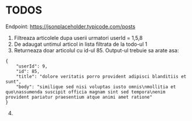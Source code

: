 # TODOS
Endpoint: https://jsonplaceholder.typicode.com/posts

1. Filtreaza articolele dupa userii urmatori userId = 1,5,8
2. De adaugat untimul articol in lista filtrata de la todo-ul 1
3. Returneaza doar articolul cu id-ul 85. Output-ul trebuie sa arate asa:
``` 
{
    "userId": 9,
    "id": 85,
    "title": "dolore veritatis porro provident adipisci blanditiis et sunt",
    "body": "similique sed nisi voluptas iusto omnis\nmollitia et quo\nassumenda suscipit officia magnam sint sed tempora\nenim provident pariatur praesentium atque animi amet ratione"
}
```
4. 